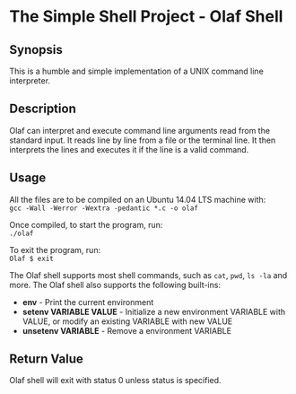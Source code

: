# The Simple Shell Project - Olaf Shell

## Synopsis
This is a humble and simple implementation of a UNIX command line interpreter.

## Description
Olaf can interpret and execute command line arguments read from the standard input. It reads line by line from a file or the terminal line. It then interprets the lines and executes it if the line is a valid command.

## Usage
All the files are to be compiled on an Ubuntu 14.04 LTS machine with:    
```gcc -Wall -Werror -Wextra -pedantic *.c -o olaf```  
  
Once compiled, to start the program, run:    
```./olaf```  
  
To exit the program, run:  
```Olaf $ exit```  
  
The Olaf shell supports most shell commands, such as ```cat```, ```pwd```, ```ls -la``` and more. The Olaf shell also supports the following built-ins:  
   
+ **env** - Print the current environment    
+ **setenv VARIABLE VALUE** - Initialize  a new environment VARIABLE  with VALUE, or modify an existing VARIABLE with new VALUE  
+ **unsetenv VARIABLE** - Remove a environment VARIABLE  

## Return Value  
Olaf shell will exit with status 0 unless status is specified.  


